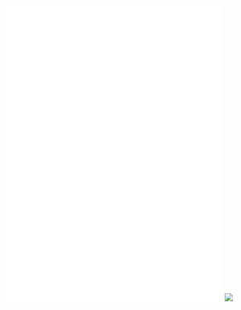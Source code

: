 <div>
  
  <img src="./github-metrics.svg" width="430px"/>

  <img src="https://github-readme-stats-6zi6.vercel.app/api/top-langs/?username=Gyoumi&hide=Makefile,html,css&langs_count=20&layout=pie&exclude_repo=24t1-react-workshop,Contacts-Viewer,comp3900_git_primer,github-readme-stats,comp3231-ass1,comp3231-ass2,whos-that-round-pokemon&bg_color=212830&title_color=0366D6&text_color=959DA5&icon_color=58a6ff&border_color=212830" width="375px"/>
</div>


<!-- ![Metrics](./github-metrics.svg)
![Top Langs](https://github-readme-stats-6zi6.vercel.app/api/top-langs/?username=Gyoumi&hide=Makefile,html,css&langs_count=20&layout=pie&exclude_repo=24t1-react-workshop,Contacts-Viewer,comp3900_git_primer,github-readme-stats,comp3231-ass1&bg_color=212830&title_color=0366D6&text_color=959DA5&icon_color=58a6ff&border_color=212830) ==>
